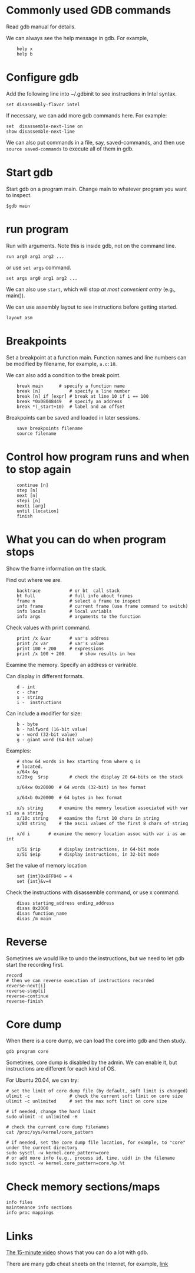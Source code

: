 # Commonly used GDB commands

Read gdb manual for details.

We can always see the help message in gdb. For example, 

```
    help x
    help b
```

# Configure gdb

Add the following line into ~/.gdbinit to see instructions in Intel syntax.

```
set disassembly-flavor intel
```

If necessary, we can add more gdb commands here. For example: 

```
set  disassemble-next-line on
show disassemble-next-line
```

We can also put commands in a file, say, saved-commands, and then use `source saved-commands` to execute all of them in gdb.

# Start gdb

Start gdb on a program main. Change main to whatever program
you want to inspect.

    $gdb main

# run program 
Run with arguments. Note this is inside gdb, not on the command line.

    run arg0 arg1 arg2 ...

or use `set args` command.

    set args arg0 arg1 arg2 ...

We can also use `start`, which will stop *at most convenient entry* (e.g., main()).

We can use assembly layout to see instructions before getting started.

    layout asm

# Breakpoints

Set a breakpoint at a function main. Function names and line numbers
can be modified by filename, for example, `a.c:10`.

We can also add a condition to the break point.

```
    break main		# specify a function name
    break [n]           # specify a line number
    break [n] if [expr] # break at line 10 if i == 100
    break *0x08048449	# specify an address
    break *(_start+10)  # label and an offset
```

Breakpoints can be saved and loaded in later sessions.

```
    save breakpoints filename
    source filename
```

# Control how program runs and when to stop again

```
    continue [n]
    step [n]
    next [n]
    stepi [n]
    nexti [arg]
    until [location]
    finish
```

# What you can do when program stops

Show the frame information on the stack.

Find out where we are.

```
    backtrace		    # or bt  call stack
    bt full             # full info about frames
    frame n             # select a frame to inspect  
    info frame          # current frame (use frame command to switch)
    info locals         # local variabls
    info args           # arguments to the function
```

Check values with print  command.

```
    print /x &var		# var's address
    print /x var		# var's value
    print 100 + 200		# expressions
    print /x 100 + 200		# show results in hex
```

Examine the memory. Specify an address or varirable.

Can display in different formats.

```
    d - int
    c - char 
    s - string
    i -  instructions
```

Can include a modifier for size:

```
    b - byte
    h - halfword (16-bit value)
    w - word (32-bit value)
    g - giant word (64-bit value)
```

Examples: 

```
    # show 64 words in hex starting from where q is
    # located.
    x/64x &q		
    x/20xg  $rsp        # check the display 20 64-bits on the stack

    x/64xw 0x20000	# 64 words (32-bit) in hex format

    x/64xb 0x20000	# 64 bytes in hex format

    x/s string	    # examine the memory location associated with var s1 as a string
    x/10c string    # examine the first 10 chars in string
    x/8d string     # the ascii values of the first 8 chars of string

    x/d i	    # examine the memory location assoc with var i as an int 

    x/5i $rip	    # display instructions, in 64-bit mode
    x/5i $eip	    # display instructions, in 32-bit mode
```
    
Set the value of memory location

```
    set {int}0x8FF040 = 4
    set {int}&v=4
```

Check the instructions with disassemble command, or use x command. 

```
    disas starting_address ending_address
    disas 0x2000 
    disas function_name
    disas /m main
```

# Reverse

Sometimes we would like to undo the instructions, but we need to let gdb start the recording first.

```
record
# then we can reverse execution of instructions recorded
reverse-next[i]
reverse-step[i]
reverse-continue
reverse-finish
```

# Core dump

When there is a core dump, we can load the core into gdb and then study.

```
gdb program core
```
Sometimes, core dump is disabled by the admin. We can enable it, but instructions are
different for each kind of OS.

For Ubuntu 20.04, we can try:

```
# set the limit of core dump file (by default, soft limit is changed)
ulimit -c               # check the current soft limit on core size
ulimit -c unlimited     # set the max soft limit on core size

# if needed, change the hard limit
sudo ulimit -c unlimited -H

# check the current core dump filenames
cat /proc/sys/kernel/core_pattern

# if needed, set the core dump file location, for example, to "core" under the current directory
sudo sysctl -w kernel.core_pattern=core
# or add more info (e.g., process id, time, uid) in the filename
sudo sysctl -w kernel.core_pattern=core.%p.%t 
```

# Check memory sections/maps

```
info files
maintenance info sections 
info proc mappings
```

# Links

[The 15-minute video](https://www.youtube.com/watch?v=PorfLSr3DDI) 
shows that you can do a lot with gdb. 

There are many gdb cheat sheets on the Internet, for example, 
[link](https://cs-uob.github.io/COMS20012/materials/lecture1/GDBCheatSheet.pdf)

